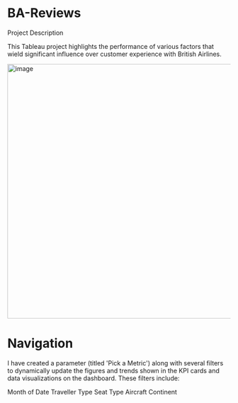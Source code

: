 # BA-Reviews

Project Description

This Tableau project highlights the performance of various factors that wield significant influence over customer experience with British Airlines.

<img width="574" alt="image" src="https://github.com/user-attachments/assets/8250f9e6-2b0b-45a6-921d-bfdb0828aa9b" />


# Navigation

I have created a parameter (titled 'Pick a Metric') along with several filters to dynamically update the figures and trends shown in the KPI cards and data visualizations on the dashboard. These filters include:

Month of Date
Traveller Type
Seat Type
Aircraft
Continent
